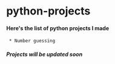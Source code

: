 # python-projects

#### Here's the list of python projects I made

     * Number guessing 
     
    
    
 ##### Projects will be updated soon
